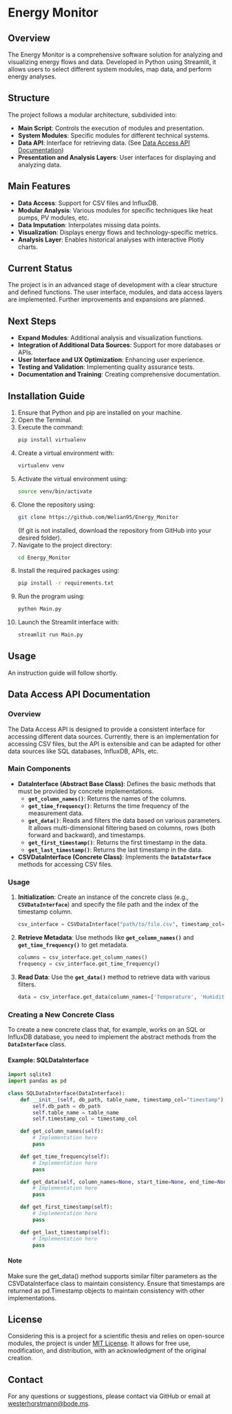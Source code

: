 # Energy Monitor

## Overview

The Energy Monitor is a comprehensive software solution for analyzing and visualizing energy flows and data. Developed in Python using Streamlit, it allows users to select different system modules, map data, and perform energy analyses.

## Structure

The project follows a modular architecture, subdivided into:

- **Main Script**: Controls the execution of modules and presentation.
- **System Modules**: Specific modules for different technical systems.
- **Data API**: Interface for retrieving data. (See [Data Access API Documentation](#data-access-api-documentation))
- **Presentation and Analysis Layers**: User interfaces for displaying and analyzing data.

## Main Features

- **Data Access**: Support for CSV files and InfluxDB.
- **Modular Analysis**: Various modules for specific techniques like heat pumps, PV modules, etc.
- **Data Imputation**: Interpolates missing data points.
- **Visualization**: Displays energy flows and technology-specific metrics.
- **Analysis Layer**: Enables historical analyses with interactive Plotly charts.

## Current Status

The project is in an advanced stage of development with a clear structure and defined functions. The user interface, modules, and data access layers are implemented. Further improvements and expansions are planned.

## Next Steps

- **Expand Modules**: Additional analysis and visualization functions.
- **Integration of Additional Data Sources**: Support for more databases or APIs.
- **User Interface and UX Optimization**: Enhancing user experience.
- **Testing and Validation**: Implementing quality assurance tests.
- **Documentation and Training**: Creating comprehensive documentation.

## Installation Guide

1. Ensure that Python and pip are installed on your machine.
2. Open the Terminal.
3. Execute the command:
    ```bash
    pip install virtualenv
    ```
4. Create a virtual environment with:
    ```bash
    virtualenv venv
    ```
5. Activate the virtual environment using:
    ```bash
    source venv/bin/activate
    ```
6. Clone the repository using:
    ```bash
    git clone https://github.com/Welian95/Energy_Monitor
    ```
    (If git is not installed, download the repository from GitHub into your desired folder).
7. Navigate to the project directory:
    ```bash
    cd Energy_Monitor
    ```
8. Install the required packages using:
    ```bash
    pip install -r requirements.txt
    ```
9. Run the program using:
    ```bash
    python Main.py
    ```
10. Launch the Streamlit interface with:
    ```bash
    streamlit run Main.py
    ```


## Usage

An instruction guide will follow shortly.

## Data Access API Documentation

### Overview

The Data Access API is designed to provide a consistent interface for accessing different data sources. Currently, there is an implementation for accessing CSV files, but the API is extensible and can be adapted for other data sources like SQL databases, InfluxDB, APIs, etc.

### Main Components

- **DataInterface (Abstract Base Class)**: Defines the basic methods that must be provided by concrete implementations.
    - **`get_column_names()`**: Returns the names of the columns.
    - **`get_time_frequency()`**: Returns the time frequency of the measurement data.
    - **`get_data()`**: Reads and filters the data based on various parameters. It allows multi-dimensional filtering based on columns, rows (both forward and backward), and timestamps.
    - **`get_first_timestamp()`**: Returns the first timestamp in the data.
    - **`get_last_timestamp()`**: Returns the last timestamp in the data.
- **CSVDataInterface (Concrete Class)**: Implements the **`DataInterface`** methods for accessing CSV files.

### Usage

1. **Initialization**: Create an instance of the concrete class (e.g., **`CSVDataInterface`**) and specify the file path and the index of the timestamp column.
    
    ```python
    csv_interface = CSVDataInterface("path/to/file.csv", timestamp_col=0)
    ```
    
2. **Retrieve Metadata**: Use methods like **`get_column_names()`** and **`get_time_frequency()`** to get metadata.
    
    ```python
    columns = csv_interface.get_column_names()
    frequency = csv_interface.get_time_frequency()
    ```
    
3. **Read Data**: Use the **`get_data()`** method to retrieve data with various filters.
    
    ```python
    data = csv_interface.get_data(column_names=['Temperature', 'Humidity'], start_time='2022-01-01', end_time='2022-01-10')
    ```
    

### Creating a New Concrete Class

To create a new concrete class that, for example, works on an SQL or InfluxDB database, you need to implement the abstract methods from the **`DataInterface`** class.

#### Example: SQLDataInterface
```python
import sqlite3
import pandas as pd

class SQLDataInterface(DataInterface):
    def __init__(self, db_path, table_name, timestamp_col="timestamp"):
        self.db_path = db_path
        self.table_name = table_name
        self.timestamp_col = timestamp_col

    def get_column_names(self):
        # Implementation here
        pass

    def get_time_frequency(self):
        # Implementation here
        pass

    def get_data(self, column_names=None, start_time=None, end_time=None, num_rows=None, ascending=True):
        # Implementation here
        pass

    def get_first_timestamp(self):
        # Implementation here
        pass

    def get_last_timestamp(self):
        # Implementation here
        pass
```

#### Note
Make sure the get_data() method supports similar filter parameters as the CSVDataInterface class to maintain consistency.
Ensure that timestamps are returned as pd.Timestamp objects to maintain consistency with other implementations.

## License

Considering this is a project for a scientific thesis and relies on open-source modules, the project is under [MIT License](https://opensource.org/licenses/MIT). It allows for free use, modification, and distribution, with an acknowledgment of the original creation.

## Contact

For any questions or suggestions, please contact via GitHub or email at [westerhorstmann@bode.ms](mailto:westerhorstmann@bode.ms).
